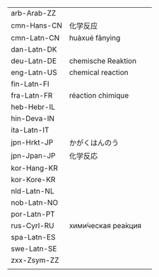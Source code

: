 | | | |
|-|-|-|
| arb-Arab-ZZ |  |  |
| cmn-Hans-CN | 化学反应 |  |
| cmn-Latn-CN | huàxué fǎnyìng |  |
| dan-Latn-DK |  |  |
| deu-Latn-DE | chemische Reaktion |  |
| eng-Latn-US | chemical reaction |  |
| fin-Latn-FI |  |  |
| fra-Latn-FR | réaction chimique |  |
| heb-Hebr-IL |  |  |
| hin-Deva-IN |  |  |
| ita-Latn-IT |  |  |
| jpn-Hrkt-JP | かがくはんのう |  |
| jpn-Jpan-JP | 化学反応 |  |
| kor-Hang-KR |  |  |
| kor-Kore-KR |  |  |
| nld-Latn-NL |  |  |
| nob-Latn-NO |  |  |
| por-Latn-PT |  |  |
| rus-Cyrl-RU | хими́ческая реа́кция |  |
| spa-Latn-ES |  |  |
| swe-Latn-SE |  |  |
| zxx-Zsym-ZZ |  |  |
|  |  |  |